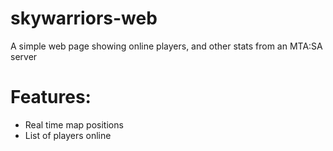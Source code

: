 # skywarriors-web
A simple web page showing online players, and other stats from an MTA:SA server

# Features:
- Real time map positions 
- List of players online
